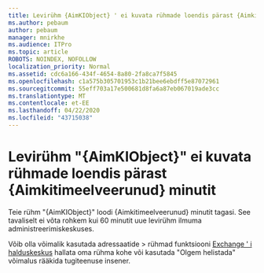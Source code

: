 ```yaml
---
title: Levirühm {AimKIObject} ' ei kuvata rühmade loendis pärast {Aimkitimeelveerunud} minutit
ms.author: pebaum
author: pebaum
manager: mnirkhe
ms.audience: ITPro
ms.topic: article
ROBOTS: NOINDEX, NOFOLLOW
localization_priority: Normal
ms.assetid: cdc6a166-434f-4654-8a80-2fa8ca7f5845
ms.openlocfilehash: c1a575b305701953c1b21bee6ebdff5e87072961
ms.sourcegitcommit: 55eff703a17e500681d8fa6a87eb067019ade3cc
ms.translationtype: MT
ms.contentlocale: et-EE
ms.lasthandoff: 04/22/2020
ms.locfileid: "43715038"
---
```

# <a name="distribution-group-aimkiobject-not-showing-in-groups-list-after-aimkitimeelapsed-minutes"></a>Levirühm "{AimKIObject}" ei kuvata rühmade loendis pärast {Aimkitimeelveerunud} minutit

Teie rühm "{AimKIObject}" loodi {Aimkitimeelveerunud} minutit tagasi. See tavaliselt ei võta rohkem kui 60 minutit uue levirühm ilmuma administreerimiskeskuses.
  
Võib olla võimalik kasutada adressaatide > rühmad funktsiooni [Exchange ' i halduskeskus](https://outlook.office365.com/ecp/?rfr=Admin_o365&amp;exsvurl=1&amp;mkt=en-US.aspx) hallata oma rühma kohe või kasutada "Olgem helistada" võimalus rääkida tugiteenuse insener. 
  